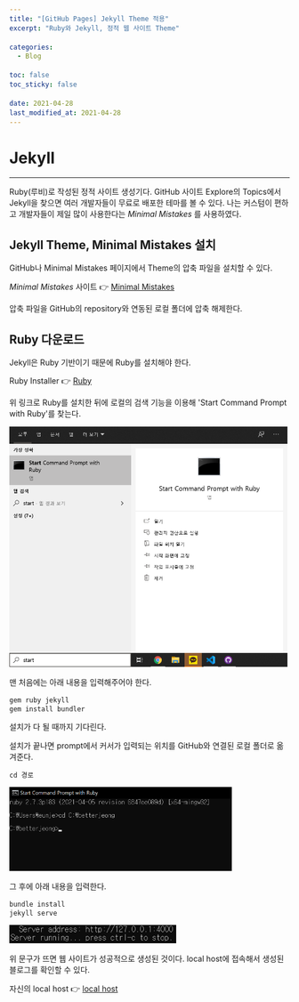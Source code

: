 ```yaml
---
title: "[GitHub Pages] Jekyll Theme 적용"
excerpt: "Ruby와 Jekyll, 정적 웹 사이트 Theme"

categories:
  - Blog

toc: false
toc_sticky: false

date: 2021-04-28
last_modified_at: 2021-04-28
---  
```


# Jekyll  
------  
Ruby(루비)로 작성된 정적 사이트 생성기다. GitHub 사이트 Explore의 Topics에서 Jekyll을 찾으면 여러 개발자들이 무료로 배포한 테마를 볼 수 있다. 나는 커스텀이 편하고 개발자들이 제일 많이 사용한다는 *Minimal Mistakes* 를 사용하였다.    

## Jekyll Theme, Minimal Mistakes 설치  
GitHub나 Minimal Mistakes 페이지에서 Theme의 압축 파일을 설치할 수 있다.  

*Minimal Mistakes* 사이트 👉 [Minimal Mistakes](https://mmistakes.github.io/minimal-mistakes/)  

압축 파일을 GitHub의 repository와 연동된 로컬 폴더에 압축 해제한다.

## Ruby 다운로드  
Jekyll은 Ruby 기반이기 때문에 Ruby를 설치해야 한다.  

Ruby Installer 👉 [Ruby](https://rubyinstaller.org/)  

위 링크로 Ruby를 설치한 뒤에 로컬의 검색 기능을 이용해 'Start Command Prompt with Ruby'를 찾는다.  

<img src="/assets/images/21042801/rubyprompt.png" width="500">  

맨 처음에는 아래 내용을 입력해주어야 한다.  

    gem ruby jekyll
    gem install bundler

설치가 다 될 때까지 기다린다.  

설치가 끝나면 prompt에서 커서가 입력되는 위치를 GitHub와 연결된 로컬 폴더로 옮겨준다.  

    cd 경로

<img src="/assets/images/21042801/rubyprompt2.png" width="400">  

그 후에 아래 내용을 입력한다.

    bundle install
    jekyll serve

<img src="/assets/images/21042801/server_running.png" width="300">  

위 문구가 뜨면 웹 사이트가 성공적으로 생성된 것이다. local host에 접속해서 생성된 블로그를 확인할 수 있다.

자신의 local host 👉 [local host](127.0.0.1:4000)